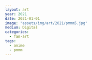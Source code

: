```yaml
---
layout: art
year: 2021
date: 2021-01-01
image: "assets/img/art/2021/pmmm5.jpg"
medium: Digital
categories:
  - fan-art
tags:
  - anime
  - pmmm
---
```

